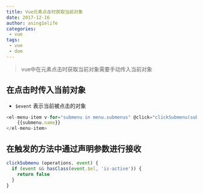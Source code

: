 ```yaml
---
title: Vue元素点击时获取当前对象
date: 2017-12-16
author: asing1elife
categories:
 - vue
tags:
 - vue
 - dom
---
```

> vue中在元素点击时获取当前对象需要手动传入当前对象  

## 在点击时传入当前对象
* `$event` 表示当前被点击的对象

```javascript
<el-menu-item v-for="submenu in menu.submenus" @click="clickSubmenu(submenu.operations, $event)">
	{{submenu.name}}
</el-menu-item>
```

## 在触发的方法中通过声明参数进行接收
```javascript
clickSubmenu (operations, event) {
  if (event && hasClass(event.$el, 'is-active')) {
    return false
  }
}
```
